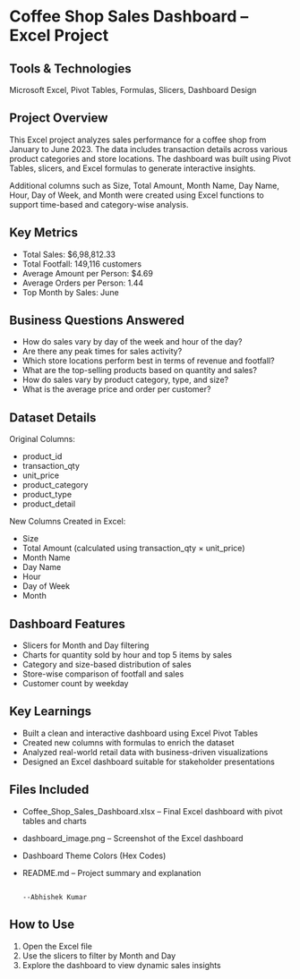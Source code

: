 # Coffee Shop Sales Dashboard – Excel Project

## Tools & Technologies
Microsoft Excel, Pivot Tables, Formulas, Slicers, Dashboard Design

## Project Overview

This Excel project analyzes sales performance for a coffee shop from January to June 2023. The data includes transaction details across various product categories and store locations. The dashboard was built using Pivot Tables, slicers, and Excel formulas to generate interactive insights.

Additional columns such as Size, Total Amount, Month Name, Day Name, Hour, Day of Week, and Month were created using Excel functions to support time-based and category-wise analysis.

## Key Metrics

- Total Sales: $6,98,812.33  
- Total Footfall: 149,116 customers  
- Average Amount per Person: $4.69  
- Average Orders per Person: 1.44  
- Top Month by Sales: June

## Business Questions Answered

- How do sales vary by day of the week and hour of the day?
- Are there any peak times for sales activity?
- Which store locations perform best in terms of revenue and footfall?
- What are the top-selling products based on quantity and sales?
- How do sales vary by product category, type, and size?
- What is the average price and order per customer?

## Dataset Details

Original Columns:
- product_id
- transaction_qty
- unit_price
- product_category
- product_type
- product_detail

New Columns Created in Excel:
- Size
- Total Amount (calculated using transaction_qty × unit_price)
- Month Name
- Day Name
- Hour
- Day of Week
- Month

## Dashboard Features

- Slicers for Month and Day filtering
- Charts for quantity sold by hour and top 5 items by sales
- Category and size-based distribution of sales
- Store-wise comparison of footfall and sales
- Customer count by weekday

## Key Learnings

- Built a clean and interactive dashboard using Excel Pivot Tables
- Created new columns with formulas to enrich the dataset
- Analyzed real-world retail data with business-driven visualizations
- Designed an Excel dashboard suitable for stakeholder presentations

## Files Included

- Coffee_Shop_Sales_Dashboard.xlsx – Final Excel dashboard with pivot tables and charts  
- dashboard_image.png – Screenshot of the Excel dashboard  
- Dashboard Theme Colors (Hex Codes)
- README.md – Project summary and explanation

                                                                                  --Abhishek Kumar

## How to Use

1. Open the Excel file
2. Use the slicers to filter by Month and Day
3. Explore the dashboard to view dynamic sales insights

